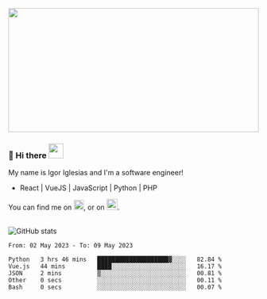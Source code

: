 <img src="https://c.tenor.com/KjVxfRrrncUAAAAd/matrix.gif" width="100%" height="250px">

### 🔭 Hi there <img src="https://raw.githubusercontent.com/MartinHeinz/MartinHeinz/master/wave.gif" width="30px">


My name is Igor Iglesias and I'm a software engineer!
<br>

<ul>
  <li> React | VueJS | JavaScript | Python | PHP </li>
</ul>
You can find me on <a href="https://twitter.com/IgorIglesias5"><img src="https://i.imgur.com/JLLlB5S.png" width="20px"></a>, or on <a href="https://www.linkedin.com/in/igor-iglesias-62478428/"><img src="https://i.imgur.com/PXyIkWx.png" width="22px"></a>.

<br>
<br>

![GitHub stats](https://github-readme-stats.vercel.app/api?username=igoiglesias&show_icons=true&count_private=true&theme=chartreuse-dark&hide_title=true)

<!--START_SECTION:waka-->

```text
From: 02 May 2023 - To: 09 May 2023

Python   3 hrs 46 mins   ████████████████████▓░░░░   82.84 %
Vue.js   44 mins         ████░░░░░░░░░░░░░░░░░░░░░   16.17 %
JSON     2 mins          ▒░░░░░░░░░░░░░░░░░░░░░░░░   00.81 %
Other    0 secs          ░░░░░░░░░░░░░░░░░░░░░░░░░   00.11 %
Bash     0 secs          ░░░░░░░░░░░░░░░░░░░░░░░░░   00.07 %
```

<!--END_SECTION:waka-->

